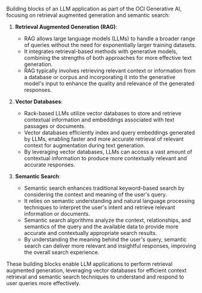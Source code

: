 Building blocks of an LLM application as part of the OCI Generative AI, focusing on retrieval augmented generation and semantic search:

1. **Retrieval Augmented Generation (RAG)**:
   - RAG allows large language models (LLMs) to handle a broader range of queries without the need for exponentially larger training datasets.
   - It integrates retrieval-based methods with generative models, combining the strengths of both approaches for more effective text generation.
   - RAG typically involves retrieving relevant context or information from a database or corpus and incorporating it into the generative model's input to enhance the quality and relevance of the generated responses.

2. **Vector Databases**:
   - Rack-based LLMs utilize vector databases to store and retrieve contextual information and embeddings associated with text passages or documents.
   - Vector databases efficiently index and query embeddings generated by LLMs, enabling faster and more accurate retrieval of relevant context for augmentation during text generation.
   - By leveraging vector databases, LLMs can access a vast amount of contextual information to produce more contextually relevant and accurate responses.

3. **Semantic Search**:
   - Semantic search enhances traditional keyword-based search by considering the context and meaning of the user's query.
   - It relies on semantic understanding and natural language processing techniques to interpret the user's intent and retrieve relevant information or documents.
   - Semantic search algorithms analyze the context, relationships, and semantics of the query and the available data to provide more accurate and contextually appropriate search results.
   - By understanding the meaning behind the user's query, semantic search can deliver more relevant and insightful responses, improving the overall search experience.

These building blocks enable LLM applications to perform retrieval augmented generation, leveraging vector databases for efficient context retrieval and semantic search techniques to understand and respond to user queries more effectively.
